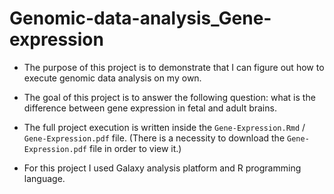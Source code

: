 # Genomic-data-analysis_Gene-expression
- The purpose of this project is to demonstrate that I can figure out how to execute genomic data analysis on my own.

- The goal of this project is to answer the following question: what is the difference between gene expression in fetal and adult brains. 

- The full project execution is written inside the `Gene-Expression.Rmd` / `Gene-Expression.pdf` file. (There is a necessity to download the `Gene-Expression.pdf` file in order to view it.)

- For this project I used Galaxy analysis platform and R programming language.
